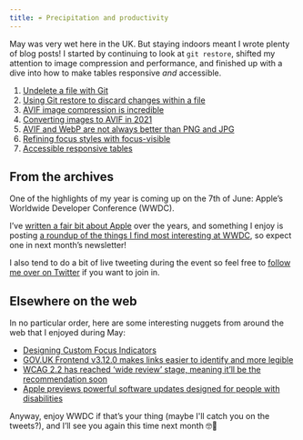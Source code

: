 ```yaml
---
title: ☔️ Precipitation and productivity
---
```


May was very wet here in the UK. But staying indoors meant I wrote plenty of blog posts! I started by continuing to look at `git restore`, shifted my attention to image compression and performance, and finished up with a dive into how to make tables responsive *and* accessible.

1. [Undelete a file with Git](https://www.tempertemper.net/blog/undelete-a-file-with-git)
2. [Using Git restore to discard changes within a file](https://www.tempertemper.net/blog/using-git-restore-to-discard-changes-within-a-file)
3. [AVIF image compression is incredible](https://www.tempertemper.net/blog/avif-image-compression-is-incredible)
4. [Converting images to AVIF in 2021](https://www.tempertemper.net/blog/converting-images-to-avif-in-2021)
5. [AVIF and WebP are not always better than PNG and JPG](https://www.tempertemper.net/blog/avif-and-webp-are-not-always-better-than-png-and-jpg)
6. [Refining focus styles with focus-visible](https://www.tempertemper.net/blog/refining-focus-styles-with-focus-visible)
7. [Accessible responsive tables](https://www.tempertemper.net/blog/accessible-responsive-tables)


## From the archives

One of the highlights of my year is coming up on the 7th of June: Apple’s Worldwide Developer Conference (WWDC).

I’ve [written a fair bit about Apple](https://www.tempertemper.net/category/apple) over the years, and something I enjoy is posting [a roundup of the things I find most interesting at WWDC](https://www.tempertemper.net/blog/wwdc-2020-roundup), so expect one in next month’s newsletter!

I also tend to do a bit of live tweeting during the event so feel free to [follow me over on Twitter](https://twitter.com/tempertemper) if you want to join in.


## Elsewhere on the web

In no particular order, here are some interesting nuggets from around the web that I enjoyed during May:

- [Designing Custom Focus Indicators](https://craftcms.com/accessibility/designing-custom-focus-indicators)
- [GOV.UK Frontend v3.12.0 makes links easier to identify and more legible](https://twitter.com/timpaul/status/1392880421663293440)
- [WCAG 2.2 has reached ‘wide review’ stage, meaning it’ll be the recommendation soon](https://www.w3.org/WAI/standards-guidelines/wcag/new-in-22/)
- [Apple previews powerful software updates designed for people with disabilities](https://www.apple.com/newsroom/2021/05/apple-previews-powerful-software-updates-designed-for-people-with-disabilities/)

Anyway, enjoy WWDC if that’s your thing (maybe I'll catch you on the tweets?), and I’ll see you again this time next month 🤓
